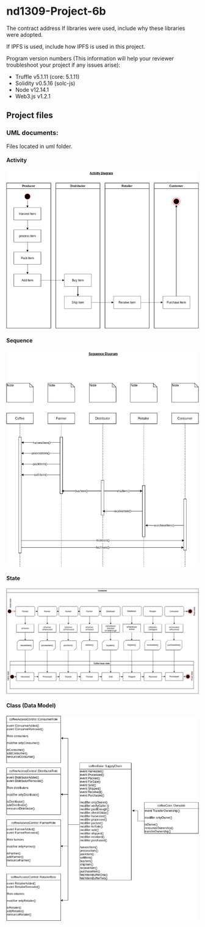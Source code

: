 # nd1309-Project-6b



The contract address
If libraries were used, include why these libraries were adopted.


If IPFS is used, include how IPFS is used in this project.

Program version numbers (This information will help your reviewer troubleshoot your project if any issues arise):


- Truffle v5.1.11 (core: 5.1.11)
- Solidity v0.5.16 (solc-js)
- Node v12.14.1
- Web3.js v1.2.1


## Project files

### UML documents:

Files located in uml folder.

#### Activity

![Activity](uml/ActivityDiagram1.png)

#### Sequence

![Sequence](uml/SequenceDiagram1.png)

#### State

![State](uml/StateDiagram1.png)

#### Class (Data Model)

![DataModel](uml/DataModel1.png)
